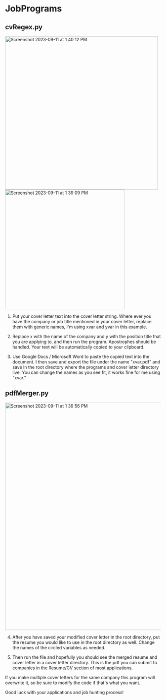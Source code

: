 # JobPrograms

## cvRegex.py
<img width="494" alt="Screenshot 2023-09-11 at 1 40 12 PM" src="https://github.com/dylmcgold/JobPrograms/assets/59912473/39ef75fa-d605-4bd4-8e6a-6e4bd66c20ef">

<img width="386" alt="Screenshot 2023-09-11 at 1 39 09 PM" src="https://github.com/dylmcgold/JobPrograms/assets/59912473/73c51e34-0faf-4846-946b-a4bf7fb3830f">

1. Put your cover letter text into the cover letter string. Where ever you have the company or job title mentioned in your cover letter, replace them with generic names, I'm using xvar and yvar in this example. 

2. Replace x with the name of the company and y with the position title that you are applying to, and then run the program. Apostrophes should be handled. Your text will be automatically copied to your clipboard. 

3. Use Google Docs / Microsoft Word to paste the copied text into the document. I then save and export the file under the name "xvar.pdf" and save in the root directory where the programs and cover letter directory live. You can change the names as you see fit, it works fine for me using "xvar."

## pdfMerger.py
<img width="733" alt="Screenshot 2023-09-11 at 1 39 56 PM" src="https://github.com/dylmcgold/JobPrograms/assets/59912473/2259a929-c951-4b30-895b-814a535a3b34">

4. After you have saved your modified cover letter in the root directory, put the resume you would like to use in the root directory as well. Change the names of the circled variables as needed.

5. Then run the file and hopefully you should see the merged resume and cover letter in a cover letter directory. This is the pdf you can submit to companies in the Resume/CV section of most applications.


If you make multiple cover letters for the same company this program will overwrite it, so be sure to modify the code if that's what you want. 

Good luck with your applications and job hunting process!
